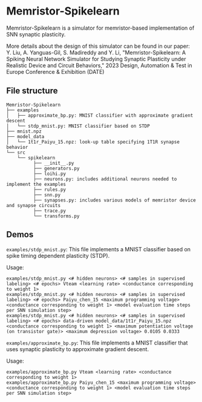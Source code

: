 # Memristor-Spikelearn

Memristor-Spikelearn is a simulator for memristor-based implementation of SNN synaptic plasticity.

More details about the design of this simulator can be found in our paper:  
Y. Liu, A. Yanguas-Gil, S. Madireddy and Y. Li, "Memristor-Spikelearn: A Spiking Neural Network Simulator for Studying Synaptic Plasticity under Realistic Device and Circuit Behaviors," 2023 Design, Automation & Test in Europe Conference & Exhibition (DATE)

## File structure

```
Memristor-Spikelearn
├── examples
│   ├── approximate_bp.py: MNIST classifier with approximate gradient descent
│   └── stdp_mnist.py: MNIST classifier based on STDP
├── mnist.npz
├── model_data
│   └── 1t1r_Paiyu_15.npz: look-up table specifying 1T1R synapse behavior
└── src
    └── spikelearn
          ├── __init__.py
          ├── generators.py
          ├── loihi.py
          ├── neurons.py: includes additional neurons needed to implement the examples
          ├── rules.py
          ├── snn.py
          ├── synapses.py: includes various models of memristor device and synapse circuits
          ├── trace.py
          └── transforms.py
```

## Demos

`examples/stdp_mnist.py`: This file implements a MNIST classifier based on spike timing dependent plasticity (STDP).

Usage:  
```
examples/stdp_mnist.py <# hidden neurons> <# samples in supervised labeling> <# epochs> Vteam <learning rate> <conductance corresponding to weight 1>
examples/stdp_mnist.py <# hidden neurons> <# samples in supervised labeling> <# epochs> Paiyu_chen_15 <maximum programming voltage> <conductance corresponding to weight 1> <model evaluation time steps per SNN simulation step>
examples/stdp_mnist.py <# hidden neurons> <# samples in supervised labeling> <# epochs> data-driven model_data/1t1r_Paiyu_15.npz <conductance corresponding to weight 1> <maximum potentiation voltage (on transistor gate)> <maximum depression voltage> 0.0105 0.0333
```

`examples/approximate_bp.py`: This file implements a MNIST classifier that uses synaptic plasticity to approximate gradient descent.

Usage:
```
examples/approximate_bp.py Vteam <learning rate> <conductance corresponding to weight 1>
examples/approximate_bp.py Paiyu_chen_15 <maximum programming voltage> <conductance corresponding to weight 1> <model evaluation time steps per SNN simulation step>
```
